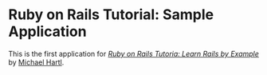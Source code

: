 # Ruby on Rails Tutorial: Sample Application

This is the first application for [*Ruby on Rails Tutoria: Learn Rails by Example*](http://railstutorial.org/) by [Michael Hartl](http://michaelhartl.com/).